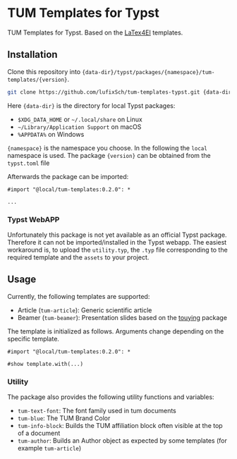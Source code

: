 # TUM Templates for Typst

TUM Templates for Typst. Based on the [LaTex4EI](https://gitlab.lrz.de/latex4ei/tum-templates) templates.

## Installation

Clone this repository into `{data-dir}/typst/packages/{namespace}/tum-templates/{version}`.

```bash
git clone https://github.com/lufixSch/tum-templates-typst.git {data-dir}/typst/packages/{namespace}/tum-templates/{version}
```

Here `{data-dir}` is the directory for local Typst packages:

- `$XDG_DATA_HOME` or `~/.local/share` on Linux
- `~/Library/Application Support` on macOS
- `%APPDATA%` on Windows

`{namespace}` is the namespace you choose. In the following the `local` namespace is used. The package `{version}` can be obtained from the `typst.toml` file

Afterwards the package can be imported:

```typ
#import "@local/tum-templates:0.2.0": *

...
```

### Typst WebAPP

Unfortunately this package is not yet available as an official Typst package. Therefore it can not be imported/installed in the Typst webapp. The easiest workaround is, to upload the `utility.typ`, the `.typ` file corresponding to the required template and the `assets` to your project.

## Usage

Currently, the following templates are supported:

- Article (`tum-article`): Generic scientific article
- Beamer (`tum-beamer`): Presentation slides based on the [touying](https://typst.app/universe/package/touying) package

The template is initialized as follows. Arguments change depending on the specific template.

```typ
#import "@local/tum-templates:0.2.0": *

#show template.with(...)
```

### Utility

The package also provides the following utility functions and variables:

- `tum-text-font`: The font family used in tum documents
- `tum-blue`: The TUM Brand Color
- `tum-info-block`: Builds the TUM affiliation block often visible at the top of a document
- `tum-author`: Builds an Author object as expected by some templates (for example `tum-article`)

